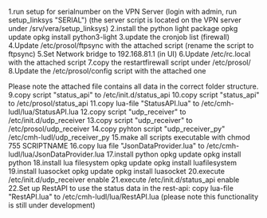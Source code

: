 
1.run setup for serialnumber on the VPN Server (login with admin, run  setup_linksys "SERIAL") (the server script is located on the VPN server under /srv/vera/setup_linksys)
2.install the python light package    opkg update          opkg install python3-light
3.update the cronjob list (firewall)
4.Update /etc/prosol/ftpsync with the attached script (rename the script to ftpsync)
5.Set Network bridge to 192.168.81.1 (in UI)
6.Update /etc/rc.local with the attached script
7.copy the restartfirewall script under /etc/prosol/ 
8.Update the /etc/prosol/config script with the attached one

Please note the attached file contains all data in the correct folder structure.
9.copy script "status_api" to /etc/init.d/status_api
10.copy script "status_api" to /etc/prosol/status_api
11.copy lua-file "StatusAPI.lua" to /etc/cmh-ludl/lua/StatusAPI.lua
12.copy script "udp_receiver" to /etc/init.d/udp_receiver
13.copy script "udp_receiver" to /etc/prosol/udp_receiver
14.copy pyhton script "udp_receiver_py" /etc/cmh-ludl/udp_receiver_py
15.make all scripts executable with chmod 755 SCRIPTNAME 
16.copy lua file "JsonDataProvider.lua" to /etc/cmh-ludl/lua/JsonDataProvider.lua
17.install python         opkg update          opkg install python
18.install lua filesystem     opkg update           opkg install luafilesystem
19.install luasocket     opkg update           opkg install luasocket
20.execute /etc/init.d/udp_receiver enable
21.execute /etc/init.d/status_api enable
22.Set up RestAPI to use the status data in the rest-api:  copy lua-file "RestAPI.lua" to /etc/cmh-ludl/lua/RestAPI.lua (please note this functionality is still under development)

